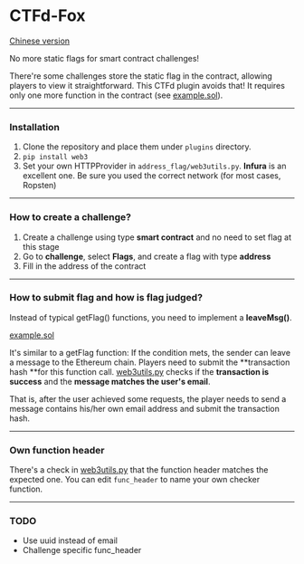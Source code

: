 # CTFd-Fox
[Chinese version](github.com/publicqi/CTFd-Fox/blob/master/README-zh.md)

No more static flags for smart contract challenges!

There're some challenges store the static flag in the contract, allowing players to view it straightforward. This CTFd plugin avoids that! It requires only one more function in the contract (see [example.sol](github.com/publicqi/CTFd-Fox/blob/master/example.sol)).

---

### Installation

1. Clone the repository and place them under `plugins` directory.
2. `pip install web3`
3. Set your own HTTPProvider in `address_flag/web3utils.py`. **Infura** is an excellent one. Be sure you used the correct network (for most cases, Ropsten)

---

### How to create a challenge?

1. Create a challenge using type **smart contract** and no need to set flag at this stage
2. Go to **challenge**, select **Flags**, and create a flag with type **address**
3. Fill in the address of the contract

---

### How to submit flag and how is flag judged?

Instead of typical getFlag() functions, you need to implement a **leaveMsg()**.

[example.sol](github.com/publicqi/CTFd-Fox/blob/master/example.sol)

It's similar to a getFlag function: If the condition mets, the sender can leave a message to the Ethereum chain. Players need to submit the **transaction hash **for this function call. [web3utils.py](github.com/publicqi/CTFd-Fox/blob/master/address_flag/web3utils.py) checks if the **transaction is success** and the **message matches the user's email**.

That is, after the user achieved some requests, the player needs to send a message contains his/her own email address and submit the transaction hash.

---

### Own function header

There's a check in [web3utils.py](github.com/publicqi/CTFd-Fox/blob/master/address_flag/web3utils.py) that the function header matches the expected one. You can edit `func_header` to name your own checker function.

---

### TODO

- Use uuid instead of email
- Challenge specific func_header

